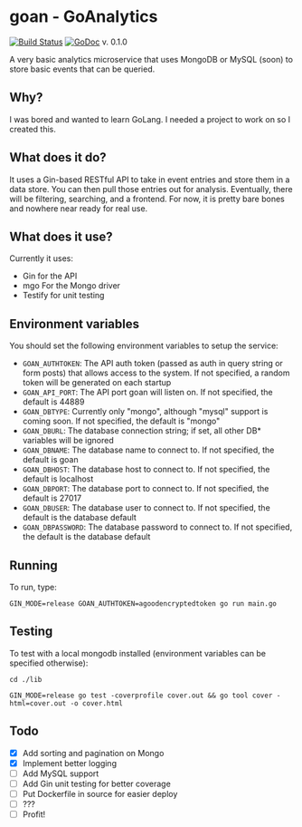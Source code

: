 # goan - GoAnalytics
[![Build Status](https://travis-ci.org/kevineaton/goan.svg?branch=master)](https://travis-ci.org/kevineaton/goan)
[![GoDoc](https://godoc.org/github.com/kevineaton/goan/lib?status.svg)](https://godoc.org/github.com/kevineaton/goan/lib)
v. 0.1.0

A very basic analytics microservice that uses MongoDB or MySQL (soon) to store basic events that can be queried.

## Why?
I was bored and wanted to learn GoLang. I needed a project to work on so I created this.

## What does it do?
It uses a Gin-based RESTful API to take in event entries and store them in a data store. You can then pull
those entries out for analysis. Eventually, there will be filtering, searching, and a frontend. For now, it
is pretty bare bones and nowhere near ready for real use.

## What does it use?
Currently it uses:

- Gin for the API
- mgo For the Mongo driver
- Testify for unit testing

## Environment variables
You should set the following environment variables to setup the service:

- `GOAN_AUTHTOKEN`: The API auth token (passed as auth in query string or form posts) that allows access to the system. If not specified, 
a random token will be generated on each startup
- `GOAN_API_PORT`: The API port goan will listen on. If not specified, the default is 44889
- `GOAN_DBTYPE`: Currently only "mongo", although "mysql" support is coming soon. If not specified, the default is "mongo"
- `GOAN_DBURL`: The database connection string; if set, all other DB* variables will be ignored
- `GOAN_DBNAME`: The database name to connect to. If not specified, the default is goan
- `GOAN_DBHOST`: The database host to connect to. If not specified, the default is localhost
- `GOAN_DBPORT`: The database port to connect to. If not specified, the default is 27017
- `GOAN_DBUSER`: The database user to connect to. If not specified, the default is the database default
- `GOAN_DBPASSWORD`: The database password to connect to. If not specified, the default is the database default

## Running
To run, type:

`GIN_MODE=release GOAN_AUTHTOKEN=agoodencryptedtoken go run main.go`

## Testing
To test with a local mongodb installed (environment variables can be specified otherwise):

`cd ./lib`

`GIN_MODE=release go test -coverprofile cover.out && go tool cover -html=cover.out -o cover.html`

## Todo

- [X] Add sorting and pagination on Mongo
- [X] Implement better logging
- [ ] Add MySQL support
- [ ] Add Gin unit testing for better coverage
- [ ] Put Dockerfile in source for easier deploy
- [ ] ???
- [ ] Profit!